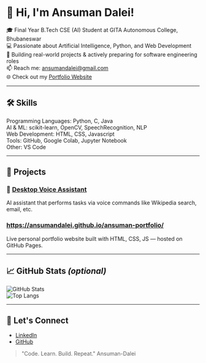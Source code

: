 # 👋 Hi, I'm Ansuman Dalei!

🎓 Final Year B.Tech CSE (AI) Student at GITA Autonomous College, Bhubaneswar  
💻 Passionate about Artificial Intelligence, Python, and Web Development  
🚀 Building real-world projects & actively preparing for software engineering roles  
📫 Reach me: [ansumandalei@gmail.com](mailto:ansumandalei@gmail.com)  
🌐  Check out my [Portfolio Website](https://ansumandalei.github.io/ansuman-portfolio/)

---

## 🛠️ Skills
Programming Languages: Python, C, Java  
AI & ML: scikit-learn, OpenCV, SpeechRecognition, NLP  
Web Development: HTML, CSS, Javascript  
Tools: GitHub, Google Colab, Jupyter Notebook  
Other: VS Code

---

## 📂 Projects
### 🧠 [Desktop Voice Assistant](https://github.com/AnsumanDalei/desktop-voice-assistant)
AI assistant that performs tasks via voice commands like Wikipedia search, email, etc.
### https://ansumandalei.github.io/ansuman-portfolio/
Live personal portfolio website built with HTML, CSS, JS — hosted on GitHub Pages.


---

## 📈 GitHub Stats *(optional)*
![GitHub Stats](https://github-readme-stats.vercel.app/api?username=AnsumanDalei&show_icons=true&theme=radical)  
![Top Langs](https://github-readme-stats.vercel.app/api/top-langs/?username=AnsumanDalei&layout=compact&theme=radical)

---

## 📌 Let's Connect
* [LinkedIn](https://www.linkedin.com/in/ansuman-dalei-614b81277/)
* [GitHub](https://github.com/AnsumanDalei)

> "Code. Learn. Build. Repeat."
 Ansuman-Dalei
